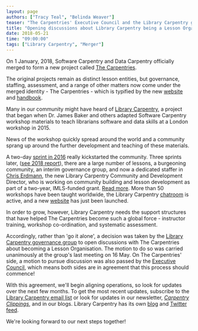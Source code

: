 ```yaml
---
layout: page
authors: ["Tracy Teal", "Belinda Weaver"]
teaser: "The Carpentries' Executive Council and the Library Carpentry governance team vote to start discussions"
title: "Opening discussions about Library Carpentry being a Lesson Organisation with The Carpentries"
date: 2018-05-21
time: "09:00:00"
tags: ["Library Carpentry", "Merger"]
---
```


On 1 January, 2018, Software Carpentry and Data Carpentry officially merged to form a new project called [The Carpentries](https://carpentries.org/).

The original projects remain as distinct lesson entities, but governance, staffing, assessment, and a range of other matters 
now come under the merged identity - The Carpentries - which is typified by the 
new [website](https://carpentries.org/) and [handbook](https://docs.carpentries.org/).

Many in our community might have heard of [Library Carpentry](http://librarycarpentry.org), a project that began when 
Dr. James Baker and others adapted Software Carpentry workshop materials to teach librarians software and data 
skills at a London workshop in 2015. 

News of the workshop quickly spread around the world and a community sprang up around the further development and 
teaching of these materials. 

A two-day [sprint in 2016](https://software-carpentry.org/blog/2016/06/library-carpentry-sprint.html) really kickstarted the community. 
Three sprints later, ([see 2018 report](https://carpentries.org/blog/2018/05/lc-sprint-report/)), there are a 
large number of lessons, a burgeoning community, an interim governance group, and now a dedicated 
staffer in [Chris Erdmann](https://twitter.com/libcce), the new Library Carpentry Community and Development Director, 
who is working on community building and lesson development as part of a two-year, IMLS-funded grant. 
[Read more](https://carpentries.org/blog/2018/04/announce-ce-lc-hire/). More than 50 workshops have been taught worldwide, the Library Carpentry [chatroom](https://gitter.im/LibraryCarpentry/Lobby) is active, and a new [website](http://librarycarpentry.org) has just been launched.

In order to grow, however, Library Carpentry needs the support structures that have helped The Carpentries 
become such a global force - instructor training, workshop co-ordination, and systematic assessment. 

Accordingly, rather than 'go it alone', a decision was taken by 
the [Library Carpentry governance group](http://librarycarpentry.org/#team) to open discussions with 
The Carpentries about becoming a Lesson Organisation. The motion to do so was carried unanimously 
at the group's last meeting on 16 May. On The Carpentries' side, a motion to pursue discussion was also passed by the [Executive Council](https://carpentries.org/governance/), 
which means both sides are in agreement that this process should commence!

With this agreement, we'll begin aligning operations, so look for updates over the next few months. 
To get the most recent updates, subscribe to 
the [Library Carpentry email list](https://groups.google.com/a/carpentries.org/forum/#!forum/library-carpentry) or 
look for updates in our newsletter, [_Carpentry Clippings_](https://carpentries.org/newsletter/), and in our blogs.
Library Carpentry has its own [blog](http://librarycarpentry.org/blog/) and [Twitter feed](https://twitter.com/libcarpentry). 

We're looking forward to our next steps together!







